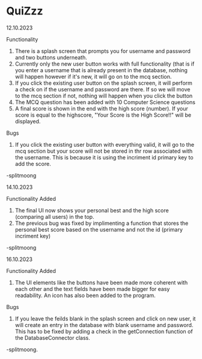 # QuiZzz
12.10.2023

Functionality
1. There is a splash screen that prompts you for username and password and two buttons underneath. 
2. Currently only the new user button works with full functionality (that is if you enter a username that is already present in the database, nothing will happen however if it's new, it will go on to the mcq section.
3. If you click the existing user button on the splash screen, it will perform a check on if the username and password are there. If so we will move to the mcq section if not, nothing will happen when you click the button
4. The MCQ question has been added with 10 Computer Science questions
5. A final score is shown in the end with the high score (number). If your score is equal to the highscore, "Your Score is the High Score!!" will be displayed.

Bugs
1. If you click the existing user button with everything valid, it will go to the mcq section but your score will not be stored in thr row associated with the username. This is because it is using the incriment id primary key to add the score.

-splitmoong

14.10.2023

Functionality Added
1. The final UI now shows your personal best and the high score (comparing all users) in the top.
2. The previous bug was fixed by implimenting a function that stores the personal best score based on the username and not the id (primary incriment key)

-splitmoong

16.10.2023

Functionality Added
1. The UI elements like the buttons have been made more coherent with each other and the text fields have been made bigger for easy readability. An icon has also been added to the program.

Bugs
1. If you leave the feilds blank in the splash screen and click on new user, it will create an entry in the database with blank username and password. This has to be fixed by adding a check in the getConnection function of the DatabaseConnector class.

-splitmoong.
